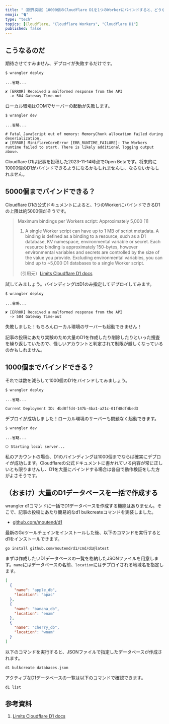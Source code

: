 ```yaml
---
title: "（限界突破）10000個のCloudflare D1を1つのWorkerにバインドすると、どうなるのか？"
emoji: "🐈"
type: "tech"
topics: [Cloudflare, "Cloudflare Workers", "Cloudflare D1"]
published: false
---
```

## こうなるのだ

期待させてすみません、デプロイが失敗するだけです。

```console
$ wrangler deploy

...省略...

✘ [ERROR] Received a malformed response from the API
  -> 504 Gateway Time-out
```

ローカル環境はOOMでサーバーの起動が失敗します。

```console
$ wrangler dev

...省略...

# Fatal JavaScript out of memory: MemoryChunk allocation failed during deserialization.
✘ [ERROR] MiniflareCoreError [ERR_RUNTIME_FAILURE]: The Workers runtime failed to start. There is likely additional logging output above.
```

Cloudflare D1は記事を投稿した2023-11-14時点でOpen Betaです。将来的に10000個のD1がバインドできるようになるかもしれませんし、ならないかもしれません。

## 5000個までバインドできる？

Cloudflare D1の公式ドキュメントによると、1つのWorkerにバインドできるD1の上限は約5000個だそうです。

> Maximum bindings per Workers script: Approximately 5,000 [1]
> 
> 1. A single Worker script can have up to 1 MB of script metadata. A binding is defined as a binding to a resource, such as a D1 database, KV namespace, environmental variable or secret. Each resource binding is approximately 150-bytes, however environmental variables and secrets are controlled by the size of the value you provide. Excluding environmental variables, you can bind up to ~5,000 D1 databases to a single Worker script.
> 
> （引用元）[Limits Cloudflare D1 docs](https://developers.cloudflare.com/d1/platform/limits/)

試してみましょう。バインディングはD1のみ指定してデプロイしてみます。

```console
$ wrangler deploy

...省略...

✘ [ERROR] Received a malformed response from the API
  -> 504 Gateway Time-out
```

失敗しました！もちろんローカル環境のサーバーも起動できません！

記事の投稿にあたり実験のため大量のD1を作成したり削除したりといった捜査を繰り返していたので、怪しいアカウントと判定されて制限が厳しくなっているのかもしれません。

## 1000個までバインドできる？

それでは数を減らして1000個のD1をバインドしてみましょう。

```console
$ wrangler deploy

...省略...

Current Deployment ID: 4bd8ffd4-147b-4ba1-a21c-01f48df4bed3
```

デプロイが成功しました！ローカル環境のサーバーも問題なく起動できます。

```console
$ wrangler dev

...省略...

⎔ Starting local server...
```

私のアカウントの場合、D1のバインディングは1000個までならば確実にデプロイが成功します。Cloudflareの公式ドキュメントに書かれている内容が常に正しいとも限りませんし、D1を大量にバインドする場合は各自で動作検証をした方がよさそうです。

## （おまけ）大量のD1データベースを一括で作成する

wrangler d1コマンドに一括でD1データベースを作成する機能はありません。そこで、記事の投稿にあたり簡易的なd1 bulkcreateコマンドを実装しました。

- [github.com/moutend/d1](https://github.com/moutend/d1)

最新のGoツールチェインをインストールした後、以下のコマンドを実行するとd1をインストールできます。

```console
go install github.com/moutend/d1/cmd/d1@latest
```

まずは作成したいD1データベースの一覧を格納したJSONファイルを用意します。`name`にはデータベースの名前、`location`にはデプロイされる地域名を指定します。

```json
[
  {
    "name": "apple_db",
    "location": "apac"
  },
  {
    "name": "banana_db",
    "location": "enam"
  },
  {
    "name": "cherry_db",
    "location": "wnam"
  }
]
```

以下のコマンドを実行すると、JSONファイルで指定したデータベースが作成されます。

```console
d1 bulkcreate databases.json
```

アクティブなD1データベースの一覧は以下のコマンドで確認できます。

```console
d1 list
```

## 参考資料

1. [Limits Cloudflare D1 docs](https://developers.cloudflare.com/d1/platform/limits/)
